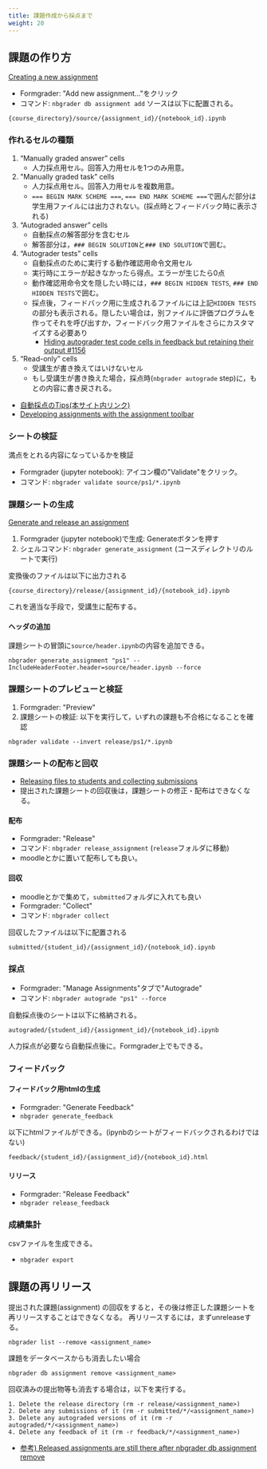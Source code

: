 ```yaml
---
title: 課題作成から採点まで
weight: 20
---
```


## 課題の作り方


[Creating a new assignment](https://nbgrader.readthedocs.io/en/stable/user_guide/creating_and_grading_assignments.html#creating-a-new-assignment)

- Formgrader: "Add new assignment..."をクリック
- コマンド: `nbgrader db assignment add` ソースは以下に配置される。
```
{course_directory}/source/{assignment_id}/{notebook_id}.ipynb
```

### 作れるセルの種類


1. “Manually graded answer” cells
	- 人力採点用セル。回答入力用セルを1つのみ用意。
2. "Manually graded task” cells
	- 人力採点用セル。回答入力用セルを複数用意。
	- `=== BEGIN MARK SCHEME ===`, `=== END MARK SCHEME ===`で囲んだ部分は学生用ファイルには出力されない。(採点時とフィードバック時に表示される)
3. “Autograded answer” cells
	- 自動採点の解答部分を含むセル
	- 解答部分は，`### BEGIN SOLUTION`と`### END SOLUTION`で囲む。
4. “Autograder tests” cells
	- 自動採点のために実行する動作確認用命令文用セル
	- 実行時にエラーが起きなかったら得点。エラーが生じたら0点
	- 動作確認用命令文を隠したい時には，`### BEGIN HIDDEN TESTS`, `### END HIDDEN TESTS`で囲む。
	- 採点後，フィードバック用に生成されるファイルには上記`HIDDEN TESTS`の部分も表示される。隠したい場合は，別ファイルに評価プログラムを作ってそれを呼び出すか，フィードバック用ファイルをさらにカスタマイズする必要あり
		- [Hiding autograder test code cells in feedback but retaining their output #1156](https://github.com/jupyter/nbgrader/issues/1156)
5. “Read-only” cells
	- 受講生が書き換えてはいけないセル
	- もし受講生が書き換えた場合，採点時(`nbgrader autograde` step)に，もとの内容に書き戻される。

- [自動採点のTips(本サイト内リンク)](../evaluation)
- [Developing assignments with the assignment toolbar](https://nbgrader.readthedocs.io/en/stable/user_guide/creating_and_grading_assignments.html)


### シートの検証

満点をとれる内容になっているかを検証

- Formgrader (jupyter notebook): アイコン欄の"Validate"をクリック。
- コマンド: `nbgrader validate source/ps1/*.ipynb`

### 課題シートの生成

[Generate and release an assignment](https://nbgrader.readthedocs.io/en/stable/user_guide/creating_and_grading_assignments.html#generate-and-release-an-assignment)

1. Formgrader (jupyter notebook)で生成: Generateボタンを押す
2. シェルコマンド: `nbgrader generate_assignment` (コースディレクトリのルートで実行)

変換後のファイルは以下に出力される
```
{course_directory}/release/{assignment_id}/{notebook_id}.ipynb
```
これを適当な手段で，受講生に配布する。

#### ヘッダの追加

課題シートの冒頭に`source/header.ipynb`の内容を追加できる。

```
nbgrader generate_assignment "ps1" --IncludeHeaderFooter.header=source/header.ipynb --force
```

### 課題シートのプレビューと検証

1. Formgrader: "Preview"
2. 課題シートの検証: 以下を実行して，いずれの課題も不合格になることを確認
```
nbgrader validate --invert release/ps1/*.ipynb
```

### 課題シートの配布と回収

- [Releasing files to students and collecting submissions](https://nbgrader.readthedocs.io/en/stable/user_guide/creating_and_grading_assignments.html#releasing-files-to-students-and-collecting-submissions)
- 提出された課題シートの回収後は，課題シートの修正・配布はできなくなる。

#### 配布

- Formgrader: "Release"
- コマンド: `nbgrader release_assignment` (`release`フォルダに移動)
- moodleとかに置いて配布しても良い。

#### 回収

- moodleとかで集めて，`submitted`フォルダに入れても良い
- Formgrader: "Collect"
- コマンド: `nbgrader collect`

回収したファイルは以下に配置される
```
submitted/{student_id}/{assignment_id}/{notebook_id}.ipynb
```

### 採点

- Formgrader: "Manage Assignments"タブで"Autograde"
- コマンド: `nbgrader autograde "ps1" --force`

自動採点後のシートは以下に格納される。
```
autograded/{student_id}/{assignment_id}/{notebook_id}.ipynb
```
人力採点が必要なら自動採点後に。Formgrader上でもできる。


### フィードバック

#### フィードバック用htmlの生成

- Formgrader: "Generate Feedback"
- `nbgrader generate_feedback`

以下にhtmlファイルができる。(ipynbのシートがフィードバックされるわけではない)

```
feedback/{student_id}/{assignment_id}/{notebook_id}.html
```

#### リリース

- Formgrader: "Release Feedback"
- `nbgrader release_feedback`

### 成績集計

csvファイルを生成できる。

- `nbgrader export`

## 課題の再リリース

提出された課題(assignment) の回収をすると，その後は修正した課題シートを再リリースすることはできなくなる。
再リリースするには，まずunreleaseする。
```
nbgrader list --remove <assignment_name>
```

課題をデータベースからも消去したい場合
```
nbgrader db assignment remove <assignment_name>
```

回収済みの提出物等も消去する場合は，以下を実行する。

```
1. Delete the release directory (rm -r release/<assignment_name>)
2. Delete any submissions of it (rm -r submitted/*/<assignment_name>)
3. Delete any autograded versions of it (rm -r autograded/*/<assignment_name>)
4. Delete any feedback of it (rm -r feedback/*/<assignment_name>)
```

- [参考) Released assignments are still there after nbgrader db assignment remove](https://github.com/jupyter/nbgrader/issues/995)
